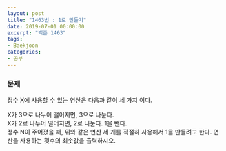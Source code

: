 ```yaml
---
layout: post
title: "1463번 : 1로 만들기"
date: 2019-07-01 00:00:00
excerpt: "백준 1463" 
tags:
- Baekjoon
categories:
- 공부
---
```



### 문제
 정수 X에 사용할 수 있는 연산은 다음과 같이 세 가지 이다.  

X가 3으로 나누어 떨어지면, 3으로 나눈다.  
X가 2로 나누어 떨어지면, 2로 나눈다.
1을 뺀다.  
정수 N이 주어졌을 때, 위와 같은 연산 세 개를 적절히 사용해서 1을 만들려고 한다. 연산을 사용하는 횟수의 최솟값을 출력하시오.  